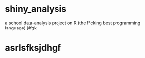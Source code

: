 # shiny_analysis
a school data-analysis project on R (the f*cking best programming language) 
jdfgk

# asrlsfksjdhgf
